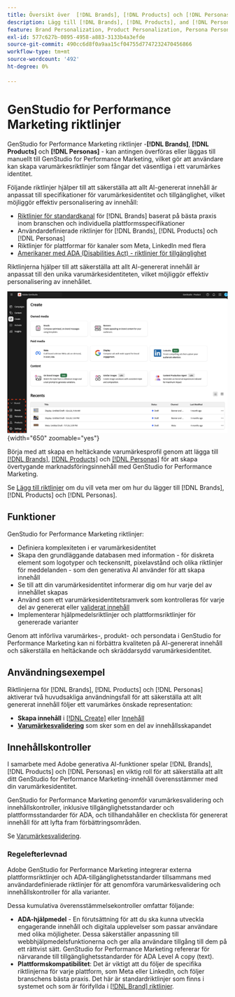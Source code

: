 ```yaml
---
title: Översikt över  [!DNL Brands], [!DNL Products] och [!DNL Personas]
description: Lägg till [!DNL Brands], [!DNL Products], and [!DNL Personas]  i GenStudio for Performance Marketing för att skapa en omfattande varumärkesprofil som innehåller alla aspekter av ett varumärkes representation.
feature: Brand Personalization, Product Personalization, Persona Personalization, Variant Generation, Generative AI
exl-id: 577c627b-0895-4958-a883-3133b4a3efde
source-git-commit: 490cc6d8f0a9aa15cf04755d7747232470456866
workflow-type: tm+mt
source-wordcount: '492'
ht-degree: 0%

---
```


# GenStudio for Performance Marketing riktlinjer

GenStudio for Performance Marketing riktlinjer -**[!DNL Brands]**, **[!DNL Products]** och **[!DNL Personas]** - kan antingen överföras eller läggas till manuellt till GenStudio for Performance Marketing, vilket gör att användare kan skapa varumärkesriktlinjer som fångar det väsentliga i ett varumärkes identitet.

Följande riktlinjer hjälper till att säkerställa att allt AI-genererat innehåll är anpassat till specifikationer för varumärkesidentitet och tillgänglighet, vilket möjliggör effektiv personalisering av innehåll:

* [Riktlinjer för standardkanal](/help/user-guide/guidelines/brands.md#default-channel-guidelines) för [!DNL Brands] baserat på bästa praxis inom branschen och individuella plattformsspecifikationer
* Användardefinierade riktlinjer för [!DNL Brands], [!DNL Products] och [!DNL Personas]
* Riktlinjer för plattformar för kanaler som Meta, LinkedIn med flera
* [Amerikaner med ADA (Disabilities Act) - riktlinjer för tillgänglighet](#compliance)

Riktlinjerna hjälper till att säkerställa att allt AI-genererat innehåll är anpassat till den unika varumärkesidentiteten, vilket möjliggör effektiv personalisering av innehållet.

![Riktlinjer i GenStudio for Performance Marketing](/help/assets/guidelines.png){width="650" zoomable="yes"}

Börja med att skapa en heltäckande varumärkesprofil genom att lägga till [[!DNL Brands]](/help/user-guide/guidelines/brands.md), [[!DNL Products]](/help/user-guide/guidelines/products.md) och [[!DNL Personas]](/help/user-guide/guidelines/personas.md) för att skapa övertygande marknadsföringsinnehåll med GenStudio for Performance Marketing.

Se [Lägg till riktlinjer](/help/user-guide/guidelines/add-guidelines.md) om du vill veta mer om hur du lägger till [!DNL Brands], [!DNL Products] och [!DNL Personas].

## Funktioner

GenStudio for Performance Marketing riktlinjer:

* Definiera komplexiteten i er varumärkesidentitet
* Skapa den grundläggande databasen med information - för diskreta element som logotyper och teckensnitt, pixelavstånd och olika riktlinjer för meddelanden - som den generativa AI använder för att skapa innehåll
* Se till att din varumärkesidentitet informerar dig om hur varje del av innehållet skapas
* Använd som ett varumärkesidentitetsramverk som kontrolleras för varje del av genererat eller [validerat innehåll](#brand-validation)
* Implementerar hjälpmedelsriktlinjer och plattformsriktlinjer för genererade varianter

Genom att införliva varumärkes-, produkt- och persondata i GenStudio for Performance Marketing kan ni förbättra kvaliteten på AI-genererat innehåll och säkerställa en heltäckande och skräddarsydd varumärkesidentitet.

## Användningsexempel

Riktlinjerna för [!DNL Brands], [!DNL Products] och [!DNL Personas] aktiverar två huvudsakliga användningsfall för att säkerställa att allt genererat innehåll följer ett varumärkes önskade representation:

* **Skapa innehåll** i [[!DNL Create]](/help/user-guide/create/overview.md) eller [Innehåll](/help/user-guide/content/overview.md)
* [**Varumärkesvalidering**](#brand-validation) som sker som en del av innehållsskapandet

## Innehållskontroller

I samarbete med Adobe generativa AI-funktioner spelar [!DNL Brands], [!DNL Products] och [!DNL Personas] en viktig roll för att säkerställa att allt ditt GenStudio for Performance Marketing-innehåll överensstämmer med din varumärkesidentitet.

GenStudio for Performance Marketing genomför varumärkesvalidering och innehållskontroller, inklusive tillgänglighetsstandarder och plattformsstandarder för ADA, och tillhandahåller en checklista för genererat innehåll för att lyfta fram förbättringsområden.

Se [Varumärkesvalidering](/help/user-guide/guidelines/brand-validation.md).

### Regelefterlevnad

Adobe GenStudio for Performance Marketing integrerar externa plattformsriktlinjer och ADA-tillgänglighetsstandarder tillsammans med användardefinierade riktlinjer för att genomföra varumärkesvalidering och innehållskontroller för alla varianter.

Dessa kumulativa överensstämmelsekontroller omfattar följande:

* **ADA-hjälpmedel** - En förutsättning för att du ska kunna utveckla engagerande innehåll och digitala upplevelser som passar användare med olika möjligheter. Dessa säkerställer anpassning till webbhjälpmedelsfunktionerna och ger alla användare tillgång till dem på ett rättvist sätt. GenStudio for Performance Marketing refererar för närvarande till tillgänglighetsstandarder för ADA Level A copy (text).
* **Plattformskompatibilitet**: Det är viktigt att du följer de specifika riktlinjerna för varje plattform, som Meta eller LinkedIn, och följer branschens bästa praxis. Det här är standardriktlinjer som finns i systemet och som är förifyllda i [[!DNL Brand] riktlinjer](/help/user-guide/guidelines/brands.md#brands-guidelines).
